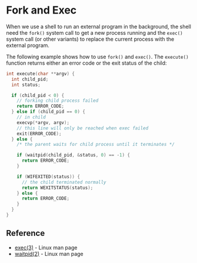 # Fork and Exec

When we use a shell to run an external program in the background, the shell need the `fork()` system call to get a new process running and the `exec()` system call (or other variants) to replace the current process with the external program.

The following example shows how to use `fork()` and `exec()`. The `execute()` function returns either an error code or the exit status of the child:

```c
int execute(char **argv) {
  int child_pid;
  int status;

  if (child_pid < 0) {
    // forking child process failed
    return ERROR_CODE;
  } else if (child_pid == 0) {
    // in child
    execvp(*argv, argv);
    // this line will only be reached when exec failed
    exit(ERROR_CODE);
  } else {
    /* the parent waits for child process until it terminates */

    if (waitpid(child_pid, &status, 0) == -1) {
      return ERROR_CODE;
    }

    if (WIFEXITED(status)) {
      // the child terminated normally
      return WEXITSTATUS(status);
    } else {
      return ERROR_CODE;
    }
  }
}
```

## Reference

* [exec(3)](https://linux.die.net/man/3/exec) - Linux man page
* [waitpid(2)](https://linux.die.net/man/2/waitpid) - Linux man page
